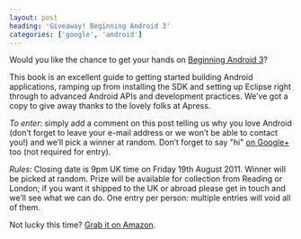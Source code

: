 ```yaml
---
layout: post
heading: 'Giveaway! Beginning Android 3'
categories: ['google', 'android']
---
```


Would you like the chance to get your hands on [Beginning Android 3](http://www.chris-alexander.co.uk/on-engineering/review/review-beginning-android-3/)?

This book is an excellent guide to getting started building Android applications, ramping up from installing the SDK and setting up Eclipse right through to advanced Android APIs and development practices. We’ve got a copy to give away thanks to the lovely folks at Apress.

*To enter*: simply add a comment on this post telling us why you love Android (don’t forget to leave your e-mail address or we won’t be able to contact you!) and we’ll pick a winner at random. Don’t forget to say "hi" [on Google+](https://plus.google.com/+ChrisAlexander) too (not required for entry).

*Rules*: Closing date is 9pm UK time on Friday 19th August 2011. Winner will be picked at random. Prize will be available for collection from Reading or London; if you want it shipped to the UK or abroad please get in touch and we’ll see what we can do. One entry per person: multiple entries will void all of them.

Not lucky this time? [Grab it on Amazon](http://www.amazon.co.uk/Beginning-Android-3-Mark-Murphy/dp/1430232978/ref=sr_1_1?ie=UTF8&qid=1313244015&sr=8-1).
